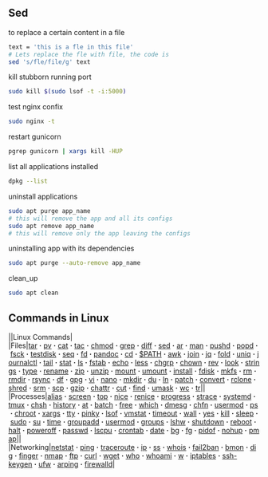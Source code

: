 ## Sed
to replace a certain content in a file
```bash
text = 'this is a fle in this file'
# Lets replace the fle with file, the code is
sed 's/fle/file/g' text

```

kill stubborn running port
```bash
sudo kill $(sudo lsof -t -i:5000)
```

test nginx confix
```bash
sudo nginx -t
```

restart gunicorn
```bash
pgrep gunicorn | xargs kill -HUP
```

list all applications installed
```bash
dpkg --list
```

uninstall applications
```bash
sudo apt purge app_name
# this will remove the app and all its configs
sudo apt remove app_name
# this will remove only the app leaving the configs
```

uninstalling app with its dependencies
```bash
sudo apt purge --auto-remove app_name
```

clean_up
```bash
sudo apt clean
```

## Commands in Linux
||Linux Commands|
|Files|[tar](https://www.howtogeek.com/248780/how-to-compress-and-extract-files-using-the-tar-command-on-linux/) **·** [pv](https://www.howtogeek.com/428654/how-to-monitor-the-progress-of-linux-commands-with-pv-and-progress/) **·** [cat](https://www.howtogeek.com/278599/how-to-combine-text-files-using-the-cat-command-in-linux/) **·** [tac](https://www.howtogeek.com/424234/how-to-use-the-linux-cat-and-tac-commands/) **·** [chmod](https://www.howtogeek.com/437958/how-to-use-the-chmod-command-on-linux/) **·** [grep](https://www.howtogeek.com/496056/how-to-use-the-grep-command-on-linux/) **·** [diff](https://www.howtogeek.com/410532/how-to-compare-two-text-files-in-the-linux-terminal/) **·** [sed](https://www.howtogeek.com/666395/how-to-use-the-sed-command-on-linux/) **·** [ar](https://www.howtogeek.com/427086/how-to-use-linuxs-ar-command-to-create-static-libraries/) **·** [man](https://www.howtogeek.com/663440/how-to-use-linuxs-man-command-hidden-secrets-and-basics/) **·** [pushd](https://www.howtogeek.com/659146/how-to-use-pushd-and-popd-on-linux/) **·** [popd](https://www.howtogeek.com/659146/how-to-use-pushd-and-popd-on-linux/) **·** [fsck](https://www.howtogeek.com/745921/how-to-use-the-fsck-command-on-linux/) **·** [testdisk](https://www.howtogeek.com/700310/how-to-recover-deleted-files-on-linux-with-testdisk/) **·** [seq](https://www.howtogeek.com/693549/how-to-use-the-seq-command-on-linux/) **·** [fd](https://www.howtogeek.com/682244/how-to-use-the-fd-command-on-linux/) **·** [pandoc](https://www.howtogeek.com/678022/how-to-use-pandoc-to-convert-files-on-the-linux-command-line/) **·** [cd](https://www.howtogeek.com/666127/how-to-use-the-cd-command-on-linux/) **·** [$PATH](https://www.howtogeek.com/658904/how-to-add-a-directory-to-your-path-in-linux/) **·** [awk](https://www.howtogeek.com/562941/how-to-use-the-awk-command-on-linux/) **·** [join](https://www.howtogeek.com/542677/how-to-use-the-join-command-on-linux/) **·** [jq](https://www.howtogeek.com/529219/how-to-parse-json-files-on-the-linux-command-line-with-jq/) **·** [fold](https://www.howtogeek.com/538778/how-to-use-the-fold-command-on-linux/) **·** [uniq](https://www.howtogeek.com/533406/how-to-use-the-uniq-command-on-linux/) **·** [journalctl](https://www.howtogeek.com/499623/how-to-use-journalctl-to-read-linux-system-logs/) **·** [tail](https://www.howtogeek.com/481766/how-to-use-the-tail-command-on-linux/) **·** [stat](https://www.howtogeek.com/451022/how-to-use-the-stat-command-on-linux/) **·** [ls](https://www.howtogeek.com/448446/how-to-use-the-ls-command-on-linux/) **·** [fstab](https://www.howtogeek.com/444814/how-to-write-an-fstab-file-on-linux/) **·** [echo](https://www.howtogeek.com/446071/how-to-use-the-echo-command-on-linux/) **·** [less](https://www.howtogeek.com/444233/how-to-use-the-less-command-on-linux/) **·** [chgrp](https://www.howtogeek.com/439500/how-to-use-the-chgrp-command-on-linux/) **·** [chown](https://www.howtogeek.com/438435/how-to-use-the-chown-command-on-linux/) **·** [rev](https://www.howtogeek.com/434180/how-to-use-the-rev-command-on-linux/) **·** [look](https://www.howtogeek.com/428742/how-to-use-the-look-command-on-linux/) **·** [strings](https://www.howtogeek.com/427805/how-to-use-the-strings-command-on-linux/) **·** [type](https://www.howtogeek.com/426014/how-to-use-the-linux-type-command/) **·** [rename](https://www.howtogeek.com/423214/how-to-use-the-rename-command-on-linux/) **·** [zip](https://www.howtogeek.com/414082/how-to-zip-or-unzip-files-from-the-linux-terminal/) **·** [unzip](https://www.howtogeek.com/414082/how-to-zip-or-unzip-files-from-the-linux-terminal/) **·** [mount](https://www.howtogeek.com/414082/how-to-zip-or-unzip-files-from-the-linux-terminal/) **·** [umount](https://www.howtogeek.com/414082/how-to-zip-or-unzip-files-from-the-linux-terminal/) **·** [install](https://www.howtogeek.com/411366/how-to-copy-files-with-the-install-command-on-linux/) **·** [fdisk](https://www.howtogeek.com/106873/how-to-use-fdisk-to-manage-partitions-on-linux/) **·** [mkfs](https://www.howtogeek.com/443342/how-to-use-the-mkfs-command-on-linux/) **·** [rm](https://www.howtogeek.com/858815/linux-rm-command/) **·** [rmdir](https://www.howtogeek.com/409115/how-to-delete-files-and-directories-in-the-linux-terminal/) **·** [rsync](https://www.howtogeek.com/427480/how-to-back-up-your-linux-system/) **·** [df](https://www.howtogeek.com/409611/how-to-view-free-disk-space-and-disk-usage-from-the-linux-terminal/) **·** [gpg](https://www.howtogeek.com/427982/how-to-encrypt-and-decrypt-files-with-gpg-on-linux/) **·** [vi](https://www.howtogeek.com/102468/a-beginners-guide-to-editing-text-files-with-vi/) **·** [nano](https://www.howtogeek.com/howto/42980/the-beginners-guide-to-nano-the-linux-command-line-text-editor/) **·** [mkdir](https://www.howtogeek.com/275069/how-to-create-multiple-subdirectories-with-one-linux-command/) **·** [du](https://www.howtogeek.com/450366/how-to-get-the-size-of-a-file-or-directory-in-linux/) **·** [ln](https://www.howtogeek.com/287014/how-to-create-and-use-symbolic-links-aka-symlinks-on-linux/) **·** [patch](https://www.howtogeek.com/415442/how-to-apply-a-patch-to-a-file-and-create-patches-in-linux/) **·** [convert](https://www.howtogeek.com/109369/how-to-quickly-resize-convert-modify-images-from-the-linux-terminal/) **·** [rclone](https://www.howtogeek.com/451262/how-to-use-rclone-to-back-up-to-google-drive-on-linux/) **·** [shred](https://www.howtogeek.com/425232/how-to-securely-delete-files-on-linux/) **·** [srm](https://www.howtogeek.com/425232/how-to-securely-delete-files-on-linux/) **·** [scp](https://www.howtogeek.com/804179/scp-command-linux/) **·** [gzip](https://www.howtogeek.com/791705/zip-and-unzip-files-with-gzip-on-linux/) **·** [chattr](https://www.howtogeek.com/790679/how-to-use-the-chattr-command-on-linux/) **·** [cut](https://www.howtogeek.com/775824/how-to-use-the-linux-cut-command/) **·** [find](https://www.howtogeek.com/771399/how-to-use-the-find-command-in-linux/) **·** [umask](https://www.howtogeek.com/812961/umask-linux/) **·** [wc](https://www.howtogeek.com/812441/wc-command-in-linux/) **·** [tr](https://www.howtogeek.com/886723/how-to-use-the-linux-tr-command/)||
|Processes|[alias](https://www.howtogeek.com/439736/how-to-create-aliases-and-shell-functions-on-linux/) **·** [screen](https://www.howtogeek.com/662422/how-to-use-linuxs-screen-command/) **·** [top](https://www.howtogeek.com/668986/how-to-use-the-linux-top-command-and-understand-its-output/) **·** [nice](https://www.howtogeek.com/411979/how-to-set-process-priorities-with-the-nice-and-renice-commands-in-linux/) **·** [renice](https://www.howtogeek.com/411979/how-to-set-process-priorities-with-the-nice-and-renice-commands-in-linux/) **·** [progress](https://www.howtogeek.com/428654/how-to-monitor-the-progress-of-linux-commands-with-pv-and-progress/) **·** [strace](https://www.howtogeek.com/732736/how-to-use-strace-to-monitor-linux-system-calls/) **·** [systemd](https://www.howtogeek.com/687970/how-to-run-a-linux-program-at-startup-with-systemd/) **·** [tmux](https://www.howtogeek.com/671422/how-to-use-tmux-on-linux-and-why-its-better-than-screen/) **·** [chsh](https://www.howtogeek.com/669835/how-to-change-your-default-shell-on-linux-with-chsh/) **·** [history](https://www.howtogeek.com/465243/how-to-use-the-history-command-on-linux/) **·** [at](https://www.howtogeek.com/451386/how-to-use-at-and-batch-on-linux-to-launch-processes/) **·** [batch](https://www.howtogeek.com/451386/how-to-use-at-and-batch-on-linux-to-launch-processes/) **·** [free](https://www.howtogeek.com/456943/how-to-use-the-free-command-on-linux/) **·** [which](https://www.howtogeek.com/450894/how-to-use-the-which-command-on-linux/) **·** [dmesg](https://www.howtogeek.com/449335/how-to-use-the-dmesg-command-on-linux/) **·** [chfn](https://www.howtogeek.com/449160/how-to-change-user-data-with-chfn-and-usermod-on-linux/) **·** [usermod](https://www.howtogeek.com/449160/how-to-change-user-data-with-chfn-and-usermod-on-linux/) **·** [ps](https://www.howtogeek.com/448271/how-to-use-the-ps-command-to-monitor-linux-processes/) **·** [chroot](https://www.howtogeek.com/441534/how-to-use-the-chroot-command-on-linux/) **·** [xargs](https://www.howtogeek.com/435164/how-to-use-the-xargs-command-on-linux/) **·** [tty](https://www.howtogeek.com/428174/what-is-a-tty-on-linux-and-how-to-use-the-tty-command/) **·** [pinky](https://www.howtogeek.com/427004/how-to-use-the-pinky-command-on-linux/) **·** [lsof](https://www.howtogeek.com/426031/how-to-use-the-linux-lsof-command/) **·** [vmstat](https://www.howtogeek.com/424334/how-to-use-the-vmstat-command-on-linux/) **·** [timeout](https://www.howtogeek.com/423286/how-to-use-the-timeout-command-on-linux/) **·** [wall](https://www.howtogeek.com/415914/how-to-use-the-wall-command-on-linux/) **·** [yes](https://www.howtogeek.com/415535/how-to-use-the-yes-command-on-linux/) **·** [kill](https://www.howtogeek.com/413213/how-to-kill-processes-from-the-linux-terminal/) **·** [sleep](https://www.howtogeek.com/410299/how-to-pause-a-bash-script-with-the-linux-sleep-command/) **·** [sudo](https://www.howtogeek.com/111479/htg-explains-whats-the-difference-between-sudo-su/) **·** [su](https://www.howtogeek.com/111479/htg-explains-whats-the-difference-between-sudo-su/) **·** [time](https://www.howtogeek.com/415977/how-to-use-the-time-command-on-linux/) **·** [groupadd](https://www.howtogeek.com/50787/add-a-user-to-a-group-or-second-group-on-linux/) **·** [usermod](https://www.howtogeek.com/50787/add-a-user-to-a-group-or-second-group-on-linux/) **·** [groups](https://www.howtogeek.com/howto/ubuntu/see-which-groups-your-linux-user-belongs-to/) **·** [lshw](https://www.howtogeek.com/508993/how-to-check-which-gpu-is-installed-on-linux/) **·** [shutdown](https://www.howtogeek.com/411925/how-to-reboot-or-shut-down-linux-using-the-command-line/) **·** [reboot](https://www.howtogeek.com/411925/how-to-reboot-or-shut-down-linux-using-the-command-line/) **·** [halt](https://www.howtogeek.com/411925/how-to-reboot-or-shut-down-linux-using-the-command-line/) **·** [poweroff](https://www.howtogeek.com/411925/how-to-reboot-or-shut-down-linux-using-the-command-line/) **·** [passwd](https://www.howtogeek.com/447443/how-to-change-account-passwords-on-linux/) **·** [lscpu](https://www.howtogeek.com/198615/how-to-check-if-your-linux-system-is-32-bit-or-64-bit/) **·** [crontab](https://www.howtogeek.com/101288/how-to-schedule-tasks-on-linux-an-introduction-to-crontab-files/) **·** [date](https://www.howtogeek.com/410442/how-to-display-the-date-and-time-in-the-linux-terminal-and-use-it-in-bash-scripts/) **·** [bg](https://www.howtogeek.com/440848/how-to-run-and-control-background-processes-on-linux/) **·** [fg](https://www.howtogeek.com/440848/how-to-run-and-control-background-processes-on-linux/) **·** [pidof](https://www.howtogeek.com/846713/find-pid-of-process-linux/) **·** [nohup](https://www.howtogeek.com/804823/nohup-command-linux/) **·** [pmap](https://www.howtogeek.com/792783/how-to-use-the-pmap-command-on-linux/)||
|Networking|[netstat](https://www.howtogeek.com/513003/how-to-use-netstat-on-linux/) **·** [ping](https://www.howtogeek.com/355664/how-to-use-ping-to-test-your-network/) **·** [traceroute](https://www.howtogeek.com/657780/how-to-use-the-traceroute-command-on-linux/) **·** [ip](https://www.howtogeek.com/657911/how-to-use-the-ip-command-on-linux/) **·** [ss](https://www.howtogeek.com/681468/how-to-use-the-ss-command-on-linux/) **·** [whois](https://www.howtogeek.com/680086/how-to-use-the-whois-command-on-linux/) **·** [fail2ban](https://www.howtogeek.com/675010/how-to-secure-your-linux-computer-with-fail2ban/) **·** [bmon](https://www.howtogeek.com/664589/how-to-use-bmon-to-monitor-network-bandwidth-on-linux/) **·** [dig](https://www.howtogeek.com/663056/how-to-use-the-dig-command-on-linux/) **·** [finger](https://www.howtogeek.com/440391/how-to-use-the-finger-command-on-linux/) **·** [nmap](https://www.howtogeek.com/423709/how-to-see-all-devices-on-your-network-with-nmap-on-linux/) **·** [ftp](https://www.howtogeek.com/412626/how-to-use-the-ftp-command-on-linux/) **·** [curl](https://www.howtogeek.com/447033/how-to-use-curl-to-download-files-from-the-linux-command-line/) **·** [wget](https://www.howtogeek.com/281663/how-to-use-wget-the-ultimate-command-line-downloading-tool/) **·** [who](https://www.howtogeek.com/410423/how-to-determine-the-current-user-account-in-linux/) **·** [whoami](https://www.howtogeek.com/410423/how-to-determine-the-current-user-account-in-linux/) **·** [w](https://www.howtogeek.com/410423/how-to-determine-the-current-user-account-in-linux/) **·** [iptables](https://www.howtogeek.com/177621/the-beginners-guide-to-iptables-the-linux-firewall/) **·** [ssh-keygen](https://www.howtogeek.com/424510/how-to-create-and-install-ssh-keys-from-the-linux-shell/) **·** [ufw](https://www.howtogeek.com/115116/how-to-configure-ubuntus-built-in-firewall/) **·** [arping](https://www.howtogeek.com/813741/linux-arping-command/) **·** [firewalld](https://www.howtogeek.com/807545/how-to-get-started-with-firewalld-on-linux/)|

